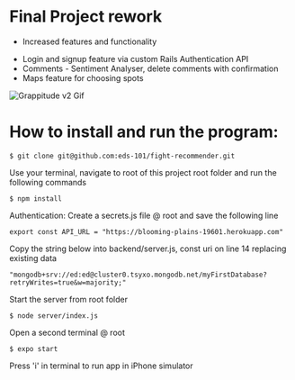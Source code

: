 # Final Project rework

* Increased features and functionality
- Login and signup feature via custom Rails Authentication API
- Comments - Sentiment Analyser, delete comments with confirmation
- Maps feature for choosing spots

![Grappitude v2 Gif](https://github.com/eds-101/Grappitude/blob/main/assets/gifs/grap-v2.gif)

# How to install and run the program:
```
$ git clone git@github.com:eds-101/fight-recommender.git
```
Use your terminal, navigate to root of this project root folder and run the following commands
```
$ npm install
```
Authentication: Create a secrets.js file @ root and save the following line
```
export const API_URL = "https://blooming-plains-19601.herokuapp.com"
```
Copy the string below into backend/server.js, const uri on line 14 replacing existing data
```
"mongodb+srv://ed:ed@cluster0.tsyxo.mongodb.net/myFirstDatabase?retryWrites=true&w=majority;"
```
Start the server from root folder
```
$ node server/index.js
```
Open a second terminal @ root
```
$ expo start
```
Press 'i' in terminal to run app in iPhone simulator
